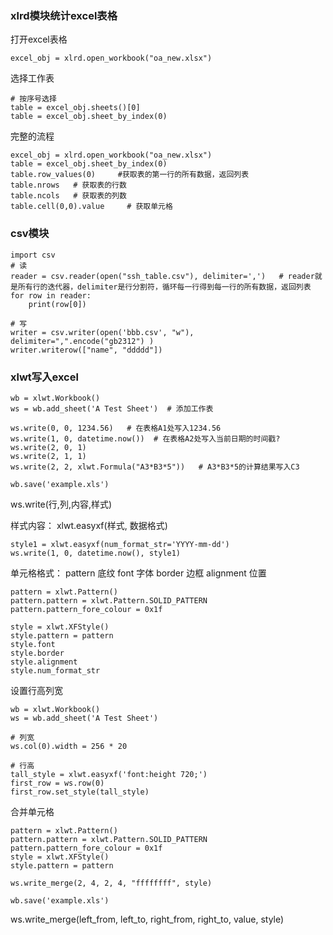 ### xlrd模块统计excel表格
打开excel表格
```
excel_obj = xlrd.open_workbook("oa_new.xlsx")
```
选择工作表
```
# 按序号选择
table = excel_obj.sheets()[0]
table = excel_obj.sheet_by_index(0)
```
完整的流程
```
excel_obj = xlrd.open_workbook("oa_new.xlsx")
table = excel_obj.sheet_by_index(0)
table.row_values(0)     #获取表的第一行的所有数据，返回列表
table.nrows   # 获取表的行数
table.ncols   # 获取表的列数
table.cell(0,0).value     # 获取单元格
```

### csv模块
```
import csv
# 读
reader = csv.reader(open("ssh_table.csv"), delimiter=',')   # reader就是所有行的迭代器，delimiter是行分割符，循环每一行得到每一行的所有数据，返回列表
for row in reader:
    print(row[0])

# 写
writer = csv.writer(open('bbb.csv', "w"), delimiter=",".encode("gb2312") )
writer.writerow(["name", "ddddd"])
```

### xlwt写入excel

```
wb = xlwt.Workbook()
ws = wb.add_sheet('A Test Sheet')  # 添加工作表

ws.write(0, 0, 1234.56)   # 在表格A1处写入1234.56
ws.write(1, 0, datetime.now())  # 在表格A2处写入当前日期的时间戳?
ws.write(2, 0, 1)
ws.write(2, 1, 1)
ws.write(2, 2, xlwt.Formula("A3*B3*5"))   # A3*B3*5的计算结果写入C3

wb.save('example.xls')
```

ws.write(行,列,内容,样式)

样式内容：
xlwt.easyxf(样式, 数据格式)
```
style1 = xlwt.easyxf(num_format_str='YYYY-mm-dd')
ws.write(1, 0, datetime.now(), style1)
```

单元格格式：
pattern 底纹
font 字体
border 边框
alignment 位置

```
pattern = xlwt.Pattern()
pattern.pattern = xlwt.Pattern.SOLID_PATTERN
pattern.pattern_fore_colour = 0x1f

style = xlwt.XFStyle()
style.pattern = pattern
style.font
style.border
style.alignment
style.num_format_str
```

设置行高列宽
```
wb = xlwt.Workbook()
ws = wb.add_sheet('A Test Sheet')

# 列宽
ws.col(0).width = 256 * 20

# 行高
tall_style = xlwt.easyxf('font:height 720;')
first_row = ws.row(0)
first_row.set_style(tall_style)
```

合并单元格
```
pattern = xlwt.Pattern()
pattern.pattern = xlwt.Pattern.SOLID_PATTERN
pattern.pattern_fore_colour = 0x1f
style = xlwt.XFStyle()
style.pattern = pattern

ws.write_merge(2, 4, 2, 4, "ffffffff", style)

wb.save('example.xls')
```
ws.write_merge(left_from, left_to, right_from, right_to, value, style)
















